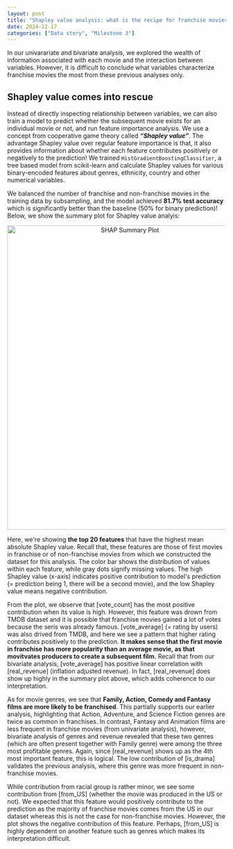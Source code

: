 ```yaml
---
layout: post
title: "Shapley value analysis: what is the recipe for franchise movies?"
date: 2024-12-17
categories: ["Data story", "Milestone 3"]
---
```

In our univarariate and bivariate analysis, we explored the wealth of information associated with each movie and the interaction between variables. However, it is difficult to conclude what variables characterize franchise movies the most from these previous analyses only.

## Shapley value comes into rescue

Instead of directly inspecting relationship between variables, we can also train a model to predict whether the subsequent movie exists for an individual movie or not, and run feature importance analysis. We use a concept from cooperative game theory called ***“Shapley value”***. The advantage Shapley value over regular feature importance is that, it also provides information about whether each feature contributes positively or negatively to the prediction! We trained `HistGradientBoostingClassifier`, a tree based model from scikit-learn and calculate Shapley values for various binary-encoded features about genres, ethnicity, country and other numerical variables.

We balanced the number of franchise and non-franchise movies in the training data by subsampling, and the model achieved **81.7% test accuracy** which is significantly better than the baseline (50% for binary prediction)! Below, we show the summary plot for Shapley value analyis:

<div style="text-align: center;">
    <img src="{{ site.baseurl }}/assets/images/shap_summary_plot.jpg" alt="SHAP Summary Plot" width="550" height="700">
</div>

Here, we're showing **the top 20 features** that have the highest mean absolute Shapley value. Recall that, these features are those of first movies in franchise or of non-franchise movies from which we constructed the dataset for this analysis. The color bar shows the distribution of values within each feature, while gray dots signify missing values. The high Shapley value (x-axis) indicates positive contribution to model's prediction (= prediction being 1, there will be a second movie), and the low Shapley value means negative contribution.

From the plot, we observe that [vote_count] has the most positive contribution when its value is high. However, this feature was drown from TMDB dataset and it is possible that franchise movies gained a lot of votes because the seris was already famous. [vote_average] (= rating by users) was also drived from TMDB, and here we see a pattern that higher rating contributes positively to the prediction. **It makes sense that the first movie in franchise has more popularity than an average movie, as that movitvates producers to create a subsequent film.** Recall that from our bivariate analysis, [vote_average] has positive linear correlation with [real_revenue] (inflation adjusted revenue). In fact, [real_revenue] does show up highly in the summary plot above, which adds coherence to our interpretation.

As for movie genres, we see that **Family, Action, Comedy and Fantasy films are more likely to be franchised**. This partially supports our earlier analysis, highlighting that Action, Adventure, and Science Fiction genres are twice as common in franchises. In contrast, Fantasy and Animation films are less frequent in franchise movies (from univariate analysis), however, bivariate analysis of genres and revenue revealed that these two genres (which are often present together with Family genre) were among the three most profitable genres. Again, since [real_revenue] shows up as the 4th most important feature, this is logical. The low contribution of [is_drama] validates the previous analysis, where this genre was more frequent in non-franchise movies.

While contribution from racial group is rather minor, we see some contribution from [from_US] (whether the movie was produced in the US or not). We expected that this feature would positively contribute to the prediction as the majority of franchise movies comes from the US in our dataset whereas this is not the case for non-franchise movies. However, the plot shows the negative contribution of this feature. Perhaps, [from_US] is highly dependent on another feature such as genres which makes its interpretation difficult.